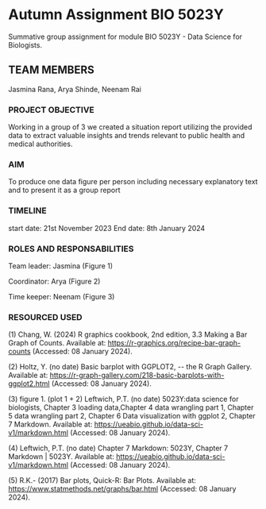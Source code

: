 # Autumn Assignment BIO 5023Y

Summative group assignment for module BIO 5023Y - Data Science for Biologists.

## TEAM MEMBERS

Jasmina Rana, Arya Shinde, Neenam Rai

### PROJECT OBJECTIVE

Working in a group of 3 we created a situation report utilizing the provided data to extract valuable insights and trends relevant to public health and medical authorities.

### AIM

To produce one data figure per person including necessary explanatory text and to present it as a group report

### TIMELINE

start date: 21st November 2023 
End date: 8th January 2024

### ROLES AND RESPONSABILITIES

Team leader: Jasmina (Figure 1)

Coordinator: Arya (Figure 2)

Time keeper: Neenam (Figure 3)

### RESOURCED USED

(1) Chang, W. (2024) R graphics cookbook, 2nd edition, 3.3 Making a Bar Graph of Counts. Available at: <https://r-graphics.org/recipe-bar-graph-counts> (Accessed: 08 January 2024).

(2) Holtz, Y. (no date) Basic barplot with GGPLOT2, -- the R Graph Gallery. Available at: <https://r-graph-gallery.com/218-basic-barplots-with-ggplot2.html> (Accessed: 08 January 2024).

(3) figure 1. (plot 1 + 2) Leftwich, P.T. (no date) 5023Y:data science for biologists, Chapter 3 loading data,Chapter 4 data wrangling part 1, Chapter 5 data wrangling part 2, Chapter 6 Data visualization with ggplot 2, Chapter 7 Markdown. Available at: <https://ueabio.github.io/data-sci-v1/markdown.html> (Accessed: 08 January 2024).

(4) Leftwich, P.T. (no date) Chapter 7 Markdown: 5023Y, Chapter 7 Markdown \| 5023Y. Available at: <https://ueabio.github.io/data-sci-v1/markdown.html> (Accessed: 08 January 2024).

(5) R.K.- (2017) Bar plots, Quick-R: Bar Plots. Available at: <https://www.statmethods.net/graphs/bar.html> (Accessed: 08 January 2024).
